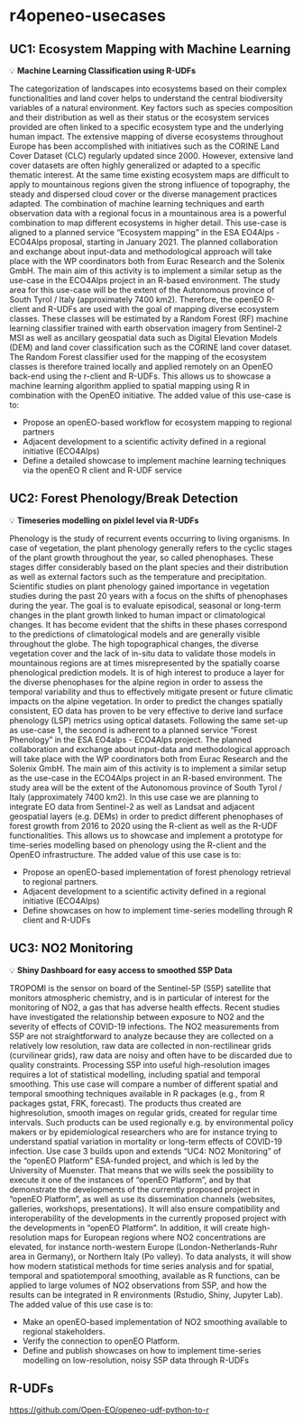 # r4openeo-usecases

## UC1: Ecosystem Mapping with Machine Learning

:bulb: **Machine Learning Classification using R-UDFs**

The categorization of landscapes into ecosystems based on their complex functionalities and land cover
helps to understand the central biodiversity variables of a natural environment. Key factors such as
species composition and their distribution as well as their status or the ecosystem services provided are
often linked to a specific ecosystem type and the underlying human impact. The extensive mapping of
diverse ecosystems throughout Europe has been accomplished with initiatives such as the CORINE Land
Cover Dataset (CLC) regularly updated since 2000. However, extensive land cover datasets are often
highly generalized or adapted to a specific thematic interest. At the same time existing ecosystem maps
are difficult to apply to mountainous regions given the strong influence of topography, the steady and
dispersed cloud cover or the diverse management practices adapted. The combination of machine
learning techniques and earth observation data with a regional focus in a mountainous area is a powerful
combination to map different ecosystems in higher detail.
This use-case is aligned to a planned service “Ecosystem mapping” in the ESA EO4Alps - ECO4Alps
proposal, starting in January 2021. The planned collaboration and exchange about input-data and
methodological approach will take place with the WP coordinators both from Eurac Research and the
Solenix GmbH. The main aim of this activity is to implement a similar setup as the use-case in the
ECO4Alps project in an R-based environment. The study area for this use-case will be the extent of the
Autonomous province of South Tyrol / Italy (approximately 7400 km2).
Therefore, the openEO R-client and R-UDFs are used with the goal of mapping diverse ecosystem
classes. These classes will be estimated by a Random Forest (RF) machine learning classifier trained
with earth observation imagery from Sentinel-2 MSI as well as ancillary geospatial data such as Digital
Elevation Models (DEM) and land cover classification such as the CORINE land cover dataset. The
Random Forest classifier used for the mapping of the ecosystem classes is therefore trained locally and
applied remotely on an OpenEO back-end using the r-client and R-UDFs. This allows us to showcase a
machine learning algorithm applied to spatial mapping using R in combination with the OpenEO
initiative.
The added value of this use-case is to:
- Propose an openEO-based workflow for ecosystem mapping to regional partners
- Adjacent development to a scientific activity defined in a regional initiative (ECO4Alps)
- Define a detailed showcase to implement machine learning techniques via the openEO R client
and R-UDF service


## UC2: Forest Phenology/Break Detection

:bulb: **Timeseries modelling on pixlel level via R-UDFs**

Phenology is the study of recurrent events occurring to living organisms. In case of vegetation, the plant
phenology generally refers to the cyclic stages of the plant growth throughout the year, so called
phenophases. These stages differ considerably based on the plant species and their distribution as well
as external factors such as the temperature and precipitation. Scientific studies on plant phenology
gained importance in vegetation studies during the past 20 years with a focus on the shifts of
phenophases during the year. The goal is to evaluate episodical, seasonal or long-term changes in the
plant growth linked to human impact or climatological changes. It has become evident that the shifts in
these phases correspond to the predictions of climatological models and are generally visible throughout
the globe. The high topographical changes, the diverse vegetation cover and the lack of in-situ data to
validate those models in mountainous regions are at times misrepresented by the spatially coarse
phenological prediction models. It is of high interest to produce a layer for the diverse phenophases for
the alpine region in order to assess the temporal variability and thus to effectively mitigate present or
future climatic impacts on the alpine vegetation. In order to predict the changes spatially consistent, EO
data has proven to be very effective to derive land surface phenology (LSP) metrics using optical
datasets.
Following the same set-up as use-case 1, the second is adherent to a planned service “Forest Phenology”
in the ESA EO4alps - ECO4Alps project. The planned collaboration and exchange about input-data and
methodological approach will take place with the WP coordinators both from Eurac Research and the
Solenix GmbH. The main aim of this activity is to implement a similar setup as the use-case in the
ECO4Alps project in an R-based environment. The study area will be the extent of the Autonomous
province of South Tyrol / Italy (approximately 7400 km2).
In this use case we are planning to integrate EO data from Sentinel-2 as well as Landsat and adjacent
geospatial layers (e.g. DEMs) in order to predict different phenophases of forest growth from 2016 to
2020 using the R-client as well as the R-UDF functionalities. This allows us to showcase and implement
a prototype for time-series modelling based on phenology using the R-client and the OpenEO
infrastructure.
The added value of this use case is to:
- Propose an openEO-based implementation of forest phenology retrieval to regional partners.
- Adjacent development to a scientific activity defined in a regional initiative (ECO4Alps)
- Define showcases on how to implement time-series modelling through R client and R-UDFs

## UC3: NO2 Monitoring

:bulb: **Shiny Dashboard for easy access to smoothed S5P Data**

TROPOMI is the sensor on board of the Sentinel-5P (S5P) satellite that monitors atmospheric chemistry,
and is in particular of interest for the monitoring of NO2, a gas that has adverse health effects. Recent
studies have investigated the relationship between exposure to NO2 and the severity of effects of
COVID-19 infections. The NO2 measurements from S5P are not straightforward to analyze because they
are collected on a relatively low resolution, raw data are collected in non-rectilinear grids (curvilinear
grids), raw data are noisy and often have to be discarded due to quality constraints. Processing S5P into
useful high-resolution images requires a lot of statistical modelling, including spatial and temporal
smoothing. This use case will compare a number of different spatial and temporal smoothing techniques
available in R packages (e.g., from R packages gstat, FRK, forecast). The products thus created are highresolution, smooth images on regular grids, created for regular time intervals. Such products can be used
regionally e.g. by environmental policy makers or by epidemiological researchers who are for instance
trying to understand spatial variation in mortality or long-term effects of COVID-19 infection.
Use case 3 builds upon and extends “UC4: NO2 Monitoring” of the “openEO Platform” ESA-funded
project, and which is led by the University of Muenster. That means that we wills seek the possibility to
execute it one of the instances of “openEO Platform”, and by that demonstrate the developments of the
currently proposed project in “openEO Platform”, as well as use its dissemination channels (websites,
galleries, workshops, presentations). It will also ensure compatibility and interoperability of the
developments in the currently proposed project with the developments in “openEO Platform”. In
addition, it will create high-resolution maps for European regions where NO2 concentrations are
elevated, for instance north-western Europe (London-Netherlands-Ruhr area in Germany), or Northern
Italy (Po valley). To data analysts, it will show how modern statistical methods for time series analysis
and for spatial, temporal and spatiotemporal smoothing, available as R functions, can be applied to large
volumes of NO2 observations from S5P, and how the results can be integrated in R environments
(Rstudio, Shiny, Jupyter Lab).
The added value of this use case is to:
- Make an openEO-based implementation of NO2 smoothing available to regional stakeholders.
- Verify the connection to openEO Platform.
- Define and publish showcases on how to implement time-series modelling on low-resolution,
noisy S5P data through R-UDFs


## R-UDFs
https://github.com/Open-EO/openeo-udf-python-to-r
